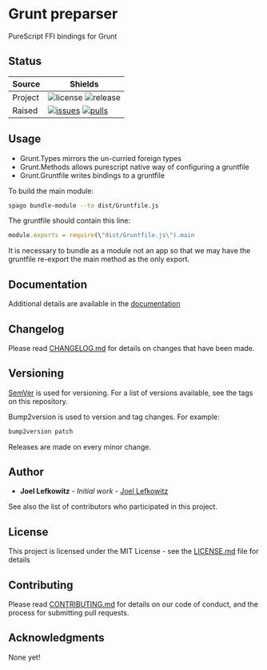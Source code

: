 # Grunt preparser

PureScript FFI bindings for Grunt

## Status

| Source  | Shields                                                        |
| ------- | -------------------------------------------------------------- |
| Project | ![license][license] ![release][release]                        |
| Raised  | [![issues][issues]][issues_link] [![pulls][pulls]][pulls_link] |

## Usage

* Grunt.Types mirrors the un-curried foreign types
* Grunt.Methods allows purescript native way of configuring a gruntfile
* Grunt.Gruntfile writes bindings to a gruntfile

To build the main module:

```bash
spago bundle-module --to dist/Gruntfile.js
```

The gruntfile should contain this line:

```js
module.exports = require(\"dist/Gruntfile.js\").main
```

It is necessary to bundle as a module not an app so that we may have the gruntfile re-export the main method as the only export.

## Documentation

Additional details are available in the [documentation][documentation]

## Changelog

Please read [CHANGELOG.md](CHANGELOG.md) for details on changes that have been made.

## Versioning

[SemVer][semver] is used for versioning. For a list of versions available, see the tags on this repository.

Bump2version is used to version and tag changes.
For example:

```bash
bump2version patch
```

Releases are made on every minor change.

## Author

-   **Joel Lefkowitz** - _Initial work_ - [Joel Lefkowitz][author]

See also the list of contributors who participated in this project.

## License

This project is licensed under the MIT License - see the [LICENSE.md](LICENSE.md) file for details

## Contributing

Please read [CONTRIBUTING.md](CONTRIBUTING.md) for details on our code of conduct, and the process for submitting pull requests.

## Acknowledgments

None yet!

[license]: https://img.shields.io/github/license/joellefkowitz/purescript-grunt
[release]: https://img.shields.io/github/v/tag/joellefkowitz/purescript-grunt
[issues]: https://img.shields.io/github/issues/joellefkowitz/purescript-grunt "Issues"
[issues_link]: https://github.com/JoelLefkowitz/purescript-grunt/issues
[pulls]: https://img.shields.io/github/issues-pr/joellefkowitz/purescript-grunt "Pull requests"
[pulls_link]: https://github.com/JoelLefkowitz/purescript-grunt/pulls
[author]: https://github.com/JoelLefkowitz
[semver]: http://semver.org/
[documentation]: https://purescript-grunt.readthedocs.io/en/latest/
